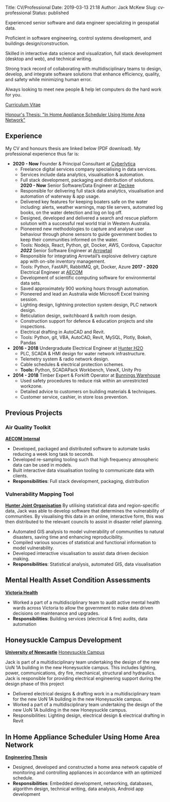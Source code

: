Title: CV/Professional
Date: 2019-03-13 21:18
Author: Jack McKew
Slug: cv-professional
Status: published

Experienced senior software and data engineer specializing in geospatial data.

Proficient in software engineering, control systems development, and buildings design/construction.

Skilled in interactive data science and visualization, full stack development (desktop and web), and technical writing.

Strong track record of collaborating with multidisciplinary teams to design, develop, and integrate software solutions that enhance efficiency, quality, and safety while minimizing human error.

Always looking to meet new people & help let computers do the hard work for you.

[Curriculum Vitae]({attach}/files/Jack_McKew_CV.pdf)

[Honour's Thesis: "In Home Appliance Scheduler Using Home Area Network"]({attach}/files/Final_Year_Project_Part_B.pdf)

## Experience

My CV and honours thesis are linked below (PDF download). My professional experience thus far is:

- **2020 - Now** Founder & Principal Consultant at [Cyberlytica](https://cyberlytica.com.au/)
    - Freelance digital services company specialising in data services.
    - Services include data analytics, visualisation & automation.
    - Full stack development, packaging and distribution of solutions.
**2020 - Now** Senior Software/Data Engineer at [Deckee](https://deckee.com/)
    - Responsible for delivering full stack data analytics, visualisation and automation of waterway & app usage.
    - Delivered key features for keeping boaters safe on the water including: alerts, weather warnings,
map tile servers, automated log books, on the water detection and log on log off.
    - Designed, developed and delivered a search and rescue platform solution with
a successful real world trial in Western Australia.
    - Pioneered new methodologies to capture and analyse user behaviour through
phone sensors to guide government bodies to keep their communities informed on the water.
    - Tools: Nodejs, React, Python, git, Docker, AWS, Cordova, Capacitor
***2022*** Senior Software Engineer at [Arrowtail](https://arrowtail.com/)
    - Responsible for integrating Arrowtail’s explosive delivery capture app with
on-site inventory management.
    - Tools: Python, FastAPI, RabbitMQ, git, Docker, Azure
**2017 - 2020** Electrical Engineer at [AECOM](https://www.aecom.com/)
    - Development of scientific computing software for environmental data sets.
    - Saved approximately 900 working hours through automation.
    - Pioneered and lead an Australia wide Microsoft Excel training session.
    - Lighting design, lightning protection system design, PLC network design.
    - Reticulation design, switchboard & switch room design.
    - Construction support for defence & education projects and site inspections.
    - Electrical drafting in AutoCAD and Revit.
    - Tools: Python, git, VBA, AutoCAD, Revit, MySQL, Plotly, Bokeh, Pandas
- **2016 - 2018** Undergraduate Electrical Engineer at [Hunter H2O](https://www.hunterh2o.com.au)
    - PLC, SCADA & HMI design for water network infrastructure.
    - Telemetry system & radio network design.
    - Cable schedules & electrical protection schemes.
    - **Tools:** Python, SCADAPack Workbench, ViewX, Unity Pro
- **2014 - 2018** Timber Expert & Forklift Operator at [Bunnings Warehouse](https://www.bunnings.com.au/)
    - Used safety procedures to reduce risk within an unrestricted workzone.
    - Detailed advice to customers on building materials & techniques.
    - Customer service, cashier, in store loss prevention.

## Previous Projects

### Air Quality Toolkit

**[AECOM Internal](https://www.aecom.com/)**

- Developed, packaged and distributed software to automate tasks reducing a week long task to seconds.
- Developed re-sampling tooling such that high frequency atmospheric data can be used in models.
- Built interactive data visualisation tooling to communicate data with clients.
- **Responsibilities**: Full stack development, packaging, distribution

### Vulnerability Mapping Tool

**[Hunter Joint Organisation](https://strategicservicesaustralia.com.au/)**
By utilising statistical data and region-specific data, Jack was able to develop software that determines the vulnerability of communities. By visualising this data in an online, interactive form, this was then distributed to the relevant councils to assist in disaster relief planning.

- Automated GIS analysis to model vulnerability of communities to natural disasters, saving time and enhancing reproducibility.
- Compiled various sources of statistical and functional information to model vulnerability.
- Developed interactive visualisation to assist data driven decision making.
- **Responsibilities**: Statistical analysis, automated GIS, data visualisation

## Mental Health Asset Condition Assessments

**[Victoria Health](http://www.health.vic.gov.au/)**

- Worked a part of a multidisciplinary team to audit active mental health wards across Victoria to allow the government to make data driven decisions on maintenance and upgrades.
- **Responsibilities**: Building services (electrical \& fire) audits, data automation

## Honeysuckle Campus Development

**[University of Newcastle](https://www.newcastle.edu.au/)**
[Honeysuckle Campus](https://www.newcastle.edu.au/about-uon/our-environments/honeysuckle-city-campus-development)

Jack is part of a multidisciplinary team undertaking the design of the new UoN 1A building in the new Honeysuckle campus. This includes lighting, power, communications, dry fire, mechanical, structural and hydraulics. Jack is responsible for providing electrical engineering support during the design phase of this project

- Delivered electrical designs & drafting work in a multidisciplinary team for the new UoN 1A building in the new Honeysuckle campus.
- Worked a part of a multidisciplinary team undertaking the design of the new UoN 1A building in the new Honeysuckle campus.
- Responsibilities: Lighting design, electrical design \& electrical drafting in Revit

## In Home Appliance Scheduler Using Home Area Network

**[Engineering Thesis]({attach}/files/Final_Year_Project_Part_B.pdf)**

- Designed, developed and constructed a home area network capable of monitoring and controlling appliances in accordance with an optimized schedule.
- **Responsibilities**: Embedded development, networking, databases, algorithm design, technical writing, data analysis, Android app development
